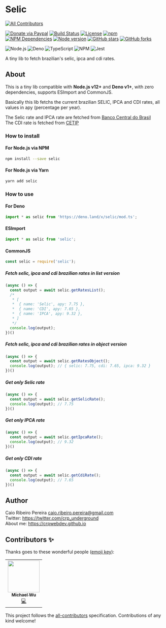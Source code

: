 # Selic
<!-- ALL-CONTRIBUTORS-BADGE:START - Do not remove or modify this section -->
[![All Contributors](https://img.shields.io/badge/all_contributors-1-orange.svg?style=flat-square)](#contributors-)
<!-- ALL-CONTRIBUTORS-BADGE:END --> 
[![Donate via Paypal](https://img.shields.io/badge/donate-paypal-blue)](https://www.paypal.com/cgi-bin/webscr?cmd=_s-xclick&hosted_button_id=L8MUNAKECUULY&source=url) [![Build Status](https://app.travis-ci.com/caio-ribeiro-pereira/selic.svg?branch=main)](https://app.travis-ci.com/caio-ribeiro-pereira/selic) [![License](https://img.shields.io/github/license/caio-ribeiro-pereira/selic)](https://raw.githubusercontent.com/caio-ribeiro-pereira/selic/main/LICENSE) [![npm](https://img.shields.io/npm/v/selic)](https://www.npmjs.com/package/selic) [![NPM Dependencies](https://badgen.net/npm/dependents/selic)](https://www.npmjs.com/package/selic)  [![Node version](https://badgen.net/npm/node/selic)](https://www.npmjs.com/package/selic) [![GitHub stars](https://img.shields.io/github/stars/caio-ribeiro-pereira/selic)](https://github.com/caio-ribeiro-pereira/selic) [![GitHub forks](https://img.shields.io/github/forks/caio-ribeiro-pereira/selic)](https://github.com/caio-ribeiro-pereira/selic)


![Node.js](https://img.shields.io/badge/Node.js-339933?style=for-the-badge&logo=nodedotjs&logoColor=white) ![Deno](https://img.shields.io/badge/Deno-464647?style=for-the-badge&logo=deno&logoColor=white) ![TypeScript](https://img.shields.io/badge/TypeScript-007ACC?style=for-the-badge&logo=typescript&logoColor=white) ![NPM](https://img.shields.io/badge/npm-CB3837?style=for-the-badge&logo=npm&logoColor=white) ![Jest](https://img.shields.io/badge/Jest-C21325?style=for-the-badge&logo=jest&logoColor=white)

A tiny lib to fetch brazilian's selic, ipca and cdi rates.

## About

This is a tiny lib compatible with **Node.js v12+** and **Deno v1+**, with zero dependencies, supports ESImport and CommonJS.

Basically this lib fetchs the current brazilian SELIC, IPCA and CDI rates, all values in apy (percentage per year).

The Selic rate and IPCA rate are fetched from [Banco Central do Brasil](https://bcb.gov.br)  
The CDI rate is fetched from [CETIP](https://www2.cetip.com.br)  

### How to install

#### For Node.js via NPM
``` bash
npm install --save selic
```

#### For Node.js via Yarn
``` bash
yarn add selic
```

### How to use

#### For Deno
``` javascript
import * as selic from 'https://deno.land/x/selic/mod.ts';
```

#### ESImport

``` javascript
import * as selic from 'selic';
```

#### CommonJS

``` javascript
const selic = require('selic');
```

##### Fetch selic, ipca and cdi brazilian rates in list version

``` javascript
(async () => {
  const output = await selic.getRatesList();
  /*
   * [
   *  { name: 'Selic', apy: 7.75 },
   *  { name: 'CDI', apy: 7.65 },
   *  { name: 'IPCA', apy: 9.32 },
   * ]
   */
  console.log(output);
})()
```

##### Fetch selic, ipca and cdi brazilian rates in object version

``` javascript
(async () => {
  const output = await selic.getRatesObject();
  console.log(output); // { selic: 7.75, cdi: 7.65, ipca: 9.32 }
})()
```

##### Get only Selic rate

``` javascript
(async () => {
  const output = await selic.getSelicRate();
  console.log(output); // 7.75
})()
```

##### Get only IPCA rate

``` javascript
(async () => {
  const output = await selic.getIpcaRate();
  console.log(output); // 9.32
})()
```

##### Get only CDI rate

``` javascript
(async () => {
  const output = await selic.getCdiRate();
  console.log(output); // 7.65
})()
```

## Author

Caio Ribeiro Pereira <caio.ribeiro.pereira@gmail.com>  
Twitter: <https://twitter.com/crp_underground>  
About me: <https://crpwebdev.github.io>

## Contributors ✨

Thanks goes to these wonderful people ([emoji key](https://allcontributors.org/docs/en/emoji-key)):

<!-- ALL-CONTRIBUTORS-LIST:START - Do not remove or modify this section -->
<!-- prettier-ignore-start -->
<!-- markdownlint-disable -->
<table>
  <tr>
    <td align="center"><a href="https://github.com/maico910"><img src="https://avatars.githubusercontent.com/u/24510745?v=4?s=100" width="100px;" alt=""/><br /><sub><b>Michael Wu</b></sub></a><br /><a href="https://github.com/caio-ribeiro-pereira/selic/commits?author=maico910" title="Code">💻</a></td>
  </tr>
</table>

<!-- markdownlint-restore -->
<!-- prettier-ignore-end -->

<!-- ALL-CONTRIBUTORS-LIST:END -->

This project follows the [all-contributors](https://github.com/all-contributors/all-contributors) specification. Contributions of any kind welcome!